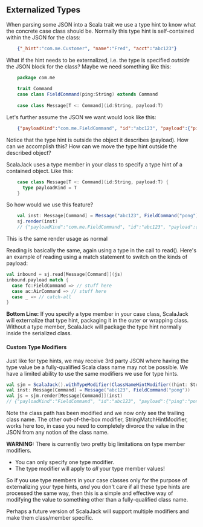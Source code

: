 ## Externalized Types

When parsing some JSON into a Scala trait we use a type hint to know what the concrete case class should be.  Normally this type hint is self-contained within the JSON for the class:
```json
    {"_hint":"com.me.Customer", "name":"Fred", "acct":"abc123"}
```
What if the hint needs to be externalized, i.e. the type is specified *outside* the JSON block for the class?  Maybe we need something like this:
```scala
    package com.me
    
    trait Command
    case class FieldCommand(ping:String) extends Command
    
    case class Message[T <: Command](id:String, payload:T)
```
Let's further assume the JSON we want would look like this:
```json
    {"payloadKind":"com.me.FieldCommand", "id":"abc123", "payload":{"ping":"pong"}}
```
Notice that the type hint is outside the object it describes (payload).  How can we accomplish this?  How can we move the type hint outside the described object?

ScalaJack uses a type member in your class to specify a type hint of a contained object.  Like this:
```scala
    case class Message[T <: Command](id:String, payload:T) {
      type payloadKind = T
    }
```
So how would we use this feature?
```scala
    val inst: Message[Command] = Message("abc123", FieldCommand("pong"))
    sj.render(inst)
    // {"payloadKind":"com.me.FieldCommand", "id":"abc123", "payload":{"ping":"pong"}}
```
This is the same render usage as normal

Reading is basically the same, again using a type in the call to read().  Here's an example of reading using a match statement to switch on the kinds of payload:
```scala
val inbound = sj.read[Message[Command]](js)
inbound.payload match {
  case fc:FieldCommand => // stuff here
  case ac:AirCommand => // stuff here
  case _ => // catch-all
}
```

__Bottom Line:__ If you specify a type member in your case class, ScalaJack will externalize that type hint, packaging it in the outer or wrapping class. Without a type member, ScalaJack will package the type hint normally inside the serialized class.

#### Custom Type Modifiers
Just like for type hints, we may receive 3rd party JSON where having the type value be a fully-qualified Scala class name may not be possible.  We have a limited ability to use the same modifiers we use for type hints.
```scala
val sjm = ScalaJack().withTypeModifier(ClassNameHintModifier((hint: String) => "com.me." + hint, (cname: String) => cname.split('.').last))
val inst: Message[Command] = Message("abc123", FieldCommand("pong"))
val js = sjm.render[Message[Command]](inst)
// {"payloadKind":"FieldCommand", "id":"abc123", "payload":{"ping":"pong"}}
```
Note the class path has been modified and we now only see the trailing class name.  The other out-of-the-box modifier, StringMatchHintModifier, works here too, in case you need to completely divorce the value in the JSON from any notion of the class name.

**WARNING:** There is currently two pretty big limitations on type member modifiers.
 -  You can only specify one type modifier.
 -  The type modifier will apply to *all* your type member values!

So if you use type members in your case classes only for the purpose of externalizing your type hints, *and* you don't care if all these type hints are processed the same way, then this is a simple and effective way of modifying the value to something other than a fully-qualified class name.

Perhaps a future version of ScalaJack will support multiple modifiers and make them class/member specific.
